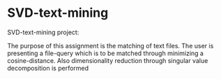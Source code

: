 SVD-text-mining
===============

SVD-text-mining project:

The purpose of this assignment is the matching of text files. The user is presenting a file-query
which is to be matched through minimizing a cosine-distance. Also dimensionality reduction
through singular value decomposition is performed
